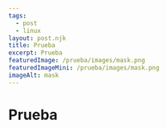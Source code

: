 ```yaml
---
tags:
  - post
  - linux
layout: post.njk
title: Prueba
excerpt: Prueba
featuredImage: /prueba/images/mask.png
featuredImageMini: /prueba/images/mask.png
imageAlt: mask
---
```

# Prueba